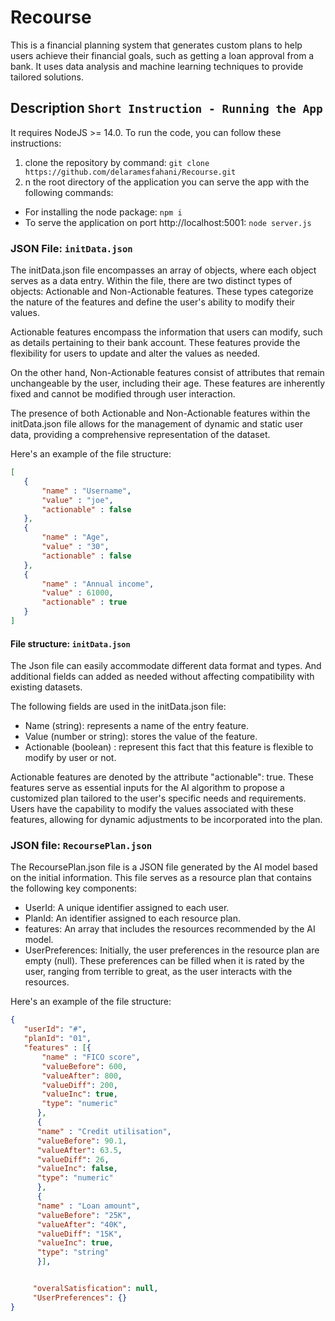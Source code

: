 # Recourse
This is a financial planning system that generates custom plans to help users achieve their financial goals, such as getting a loan approval from a bank. It uses data analysis and machine learning techniques to provide tailored solutions.

## Description `Short Instruction - Running the App`
It requires NodeJS >= 14.0.
To run the code, you can follow these instructions:

1. clone the repository by command: ``` git clone https://github.com/delaramesfahani/Recourse.git ```
2. n the root directory of the application you can serve the app with the following commands:
- For installing the node package: ``` npm i ```
- To serve the application on port http://localhost:5001: ``` node server.js ```

### JSON File: `initData.json`

The initData.json file encompasses an array of objects, where each object serves as a data entry. Within the file, there are two distinct types of objects: Actionable and Non-Actionable features. These types categorize the nature of the features and define the user's ability to modify their values.

Actionable features encompass the information that users can modify, such as details pertaining to their bank account. These features provide the flexibility for users to update and alter the values as needed.

On the other hand, Non-Actionable features consist of attributes that remain unchangeable by the user, including their age. These features are inherently fixed and cannot be modified through user interaction.

The presence of both Actionable and Non-Actionable features within the initData.json file allows for the management of dynamic and static user data, providing a comprehensive representation of the dataset.

Here's an example of the file structure:



```json
[
   {
       "name" : "Username",
       "value" : "joe",
       "actionable" : false
   },
   {
       "name" : "Age",
       "value" : "30",
       "actionable" : false
   },
   {
       "name" : "Annual income",
       "value" : 61000,
       "actionable" : true
   }
]

```

#### File structure: `initData.json`

The Json file can easily accommodate different data format and types. And additional fields can added as needed without affecting compatibility with existing datasets.

The following fields are used in the initData.json file:

- Name (string): represents a name of the entry feature.
- Value (number or string): stores the value of the feature.
- Actionable (boolean) : represent this fact that this feature is flexible to modify by user or not.

Actionable features are denoted by the attribute "actionable": true. These features serve as essential inputs for the AI algorithm to propose a customized plan tailored to the user's specific needs and requirements. Users have the capability to modify the values associated with these features, allowing for dynamic adjustments to be incorporated into the plan.

### JSON file: `RecoursePlan.json`

The RecoursePlan.json file is a JSON file generated by the AI model based on the initial information. This file serves as a resource plan that contains the following key components:

- UserId: A unique identifier assigned to each user.
- PlanId: An identifier assigned to each resource plan.
- features: An array that includes the resources recommended by the AI model.
- UserPreferences: Initially, the user preferences in the resource plan are empty (null). These preferences can be filled when it is rated by the user, ranging from terrible to great, as the user interacts with the resources.

 Here's an example of the file structure:

```json
{
   "userId": "#",
   "planId": "01",
   "features" : [{
       "name" : "FICO score",
       "valueBefore": 600,
       "valueAfter": 800,
       "valueDiff": 200,
       "valueInc": true,
       "type": "numeric"
      },
      {
      "name" : "Credit utilisation",
      "valueBefore": 90.1,
      "valueAfter": 63.5,
      "valueDiff": 26,
      "valueInc": false,
      "type": "numeric"
      },
      {
      "name" : "Loan amount",
      "valueBefore": "25K",
      "valueAfter": "40K",
      "valueDiff": "15K",
      "valueInc": true,
      "type": "string"
      }], 


     "overalSatisfication": null,
     "UserPreferences": {}   
}
```

